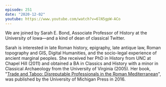 ```yaml
---
episode: 251
date: "2020-12-02"
youtube: https://www.youtube.com/watch?v=6lN5gpW-ACo
---
```

We are joined by Sarah E. Bond, Associate Professor of History at the
University of Iowa—and a kind of dean of classical Twitter.

Sarah is interested in late Roman history, epigraphy, late antique law, Roman
topography and GIS, Digital Humanities, and the socio-legal experience of
ancient marginal peoples. She received her PhD in History from UNC at Chapel
Hill (2011) and obtained a BA in Classics and History with a minor in Classical
Archaeology from the University of Virginia (2005). Her book, "[Trade and
Taboo: Disreputable Professionals in the Roman Mediterranean][book]", was
published by the University of Michigan Press in 2016.

[book]: https://www.press.umich.edu/8224993/trade_and_taboo
